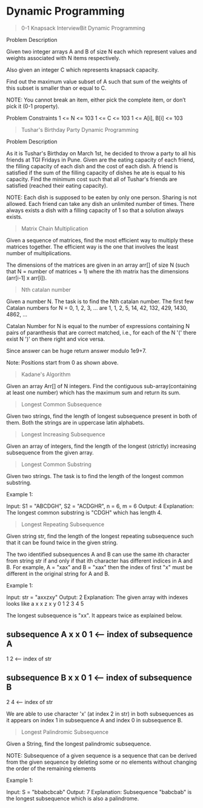 <h1>Dynamic Programming</h1>


>0-1 Knapsack InterviewBit
Dynamic Programming

Problem Description

Given two integer arrays A and B of size N each which represent values and weights associated with N items respectively.

Also given an integer C which represents knapsack capacity.

Find out the maximum value subset of A such that sum of the weights of this subset is smaller than or equal to C.

NOTE:
You cannot break an item, either pick the complete item, or don’t pick it (0-1 property).

Problem Constraints
1 <= N <= 103
1 <= C <= 103
1 <= A[i], B[i] <= 103


>Tushar's Birthday Party
Dynamic Programming

Problem Description

As it is Tushar's Birthday on March 1st, he decided to throw a party to all his friends at TGI Fridays in Pune. Given are the eating capacity of each friend, the filling capacity of each dish and the cost of each dish. A friend is satisfied if the sum of the filling capacity of dishes he ate is equal to his capacity. Find the minimum cost such that all of Tushar's friends are satisfied (reached their eating capacity).

NOTE:
Each dish is supposed to be eaten by only one person. Sharing is not allowed.
Each friend can take any dish an unlimited number of times.
There always exists a dish with a filling capacity of 1 so that a solution always exists.

>Matrix Chain Multiplication

Given a sequence of matrices, find the most efficient way to multiply these matrices together. The efficient way is the one that involves the least number of multiplications.

The dimensions of the matrices are given in an array arr[] of size N (such that N = number of matrices + 1) where the ith matrix has the dimensions (arr[i-1] x arr[i]).

>Nth catalan number

Given a number N. The task is to find the Nth catalan number.
The first few Catalan numbers for N = 0, 1, 2, 3, … are 1, 1, 2, 5, 14, 42, 132, 429, 1430, 4862, …

Catalan Number for N is equal to the number of expressions containing N pairs of paranthesis that are correct matched, i.e., for each of the N '(' there exist N ')' on there right and vice versa.

Since answer can be huge return answer modulo 1e9+7.

Note: Positions start from 0 as shown above.

>Kadane's Algorithm

Given an array Arr[] of N integers. Find the contiguous sub-array(containing at least one number) which has the maximum sum and return its sum.

>Longest Common Subsequence

Given two strings, find the length of longest subsequence present in both of them. Both the strings are in uppercase latin alphabets.

>Longest Increasing Subsequence

Given an array of integers, find the length of the longest (strictly) increasing subsequence from the given array.

>Longest Common Substring

Given two strings. The task is to find the length of the longest common substring.

Example 1:

Input: S1 = "ABCDGH", S2 = "ACDGHR", n = 6, m = 6
Output: 4
Explanation: The longest common substring
is "CDGH" which has length 4.

>Longest Repeating Subsequence

Given string str, find the length of the longest repeating subsequence such that it can be found twice in the given string.

The two identified subsequences A and B can use the same ith character from string str if and only if that ith character has different indices in A and B. For example, A = "xax" and B = "xax" then the index of first "x" must be different in the original string for A and B.

Example 1:

Input:
str = "axxzxy"
Output: 2
Explanation:
The given array with indexes looks like
a x x z x y 
0 1 2 3 4 5

The longest subsequence is "xx". 
It appears twice as explained below.

subsequence A
x x
0 1  <-- index of subsequence A
------
1 2  <-- index of str 

subsequence B
x x
0 1  <-- index of subsequence B
------
2 4  <-- index of str 

We are able to use character 'x' 
(at index 2 in str) in both subsequences
as it appears on index 1 in subsequence A 
and index 0 in subsequence B.

>Longest Palindromic Subsequence

Given a String, find the longest palindromic subsequence.

NOTE: Subsequence of a given sequence is a sequence that can be derived from the given sequence by deleting some or no elements without changing the order of the remaining elements

Example 1:

Input:
S = "bbabcbcab"
Output: 7
Explanation: Subsequence "babcbab" is the
longest subsequence which is also a palindrome.
